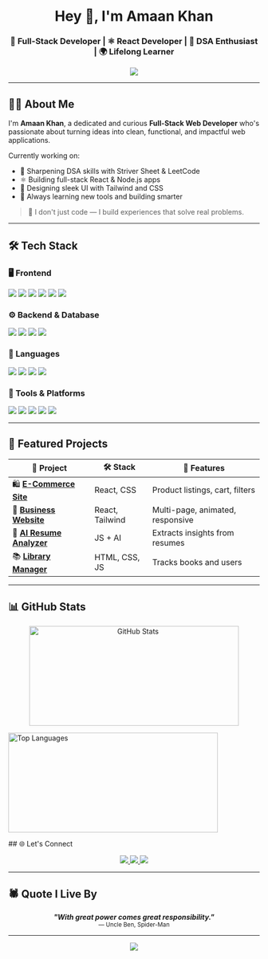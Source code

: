 <h1 align="center">Hey 👋, I'm Amaan Khan</h1>
<h3 align="center">🚀 Full-Stack Developer | ⚛️ React Developer | 🧠 DSA Enthusiast | 🌍 Lifelong Learner</h3>

<p align="center">
  <img src="https://readme-typing-svg.demolab.com?font=JetBrains+Mono&pause=1000&color=00F5FF&center=true&vCenter=true&width=600&lines=Crafting+Modern+Web+Apps;Learning+Every+Day;Code.+Build.+Repeat." />
</p>

---

## 👨‍💻 About Me

I'm **Amaan Khan**, a dedicated and curious **Full-Stack Web Developer** who's passionate about turning ideas into clean, functional, and impactful web applications.

Currently working on:
- 🧠 Sharpening DSA skills with Striver Sheet & LeetCode
- ⚛️ Building full-stack React & Node.js apps
- 🎨 Designing sleek UI with Tailwind and CSS
- 🌱 Always learning new tools and building smarter

> 💬 I don't just code — I build experiences that solve real problems.

---

## 🛠️ Tech Stack

### 🖥️ Frontend
<p>
  <img src="https://img.shields.io/badge/-React-61DAFB?style=for-the-badge&logo=react&logoColor=black" />
  <img src="https://img.shields.io/badge/-HTML-E34F26?style=for-the-badge&logo=html5&logoColor=white" />
  <img src="https://img.shields.io/badge/-CSS-1572B6?style=for-the-badge&logo=css3&logoColor=white" />
  <img src="https://img.shields.io/badge/-JavaScript-F7DF1E?style=for-the-badge&logo=javascript&logoColor=black" />
  <img src="https://img.shields.io/badge/-Tailwind-38B2AC?style=for-the-badge&logo=tailwindcss&logoColor=white" />
  <img src="https://img.shields.io/badge/-Bootstrap-7952B3?style=for-the-badge&logo=bootstrap&logoColor=white" />
</p>

### ⚙️ Backend & Database
<p>
  <img src="https://img.shields.io/badge/-Node.js-339933?style=for-the-badge&logo=node.js&logoColor=white" />
  <img src="https://img.shields.io/badge/-Express-000000?style=for-the-badge&logo=express&logoColor=white" />
  <img src="https://img.shields.io/badge/-MongoDB-47A248?style=for-the-badge&logo=mongodb&logoColor=white" />
  <img src="https://img.shields.io/badge/-MySQL-00758F?style=for-the-badge&logo=mysql&logoColor=white" />
</p>

### 🧠 Languages
<p>
  <img src="https://img.shields.io/badge/-Java-007396?style=for-the-badge&logo=java&logoColor=white" />
  <img src="https://img.shields.io/badge/-C++-00599C?style=for-the-badge&logo=c%2B%2B&logoColor=white" />
  <img src="https://img.shields.io/badge/-C-A8B9CC?style=for-the-badge&logo=c&logoColor=black" />
  <img src="https://img.shields.io/badge/-Python-3776AB?style=for-the-badge&logo=python&logoColor=white" />
</p>

### 🔧 Tools & Platforms
<p>
  <img src="https://img.shields.io/badge/-Git-F05032?style=for-the-badge&logo=git&logoColor=white" />
  <img src="https://img.shields.io/badge/-GitHub-181717?style=for-the-badge&logo=github&logoColor=white" />
  <img src="https://img.shields.io/badge/-Postman-FF6C37?style=for-the-badge&logo=postman&logoColor=white" />
  <img src="https://img.shields.io/badge/-VS%20Code-007ACC?style=for-the-badge&logo=visualstudiocode&logoColor=white" />
  <img src="https://img.shields.io/badge/-Figma-F24E1E?style=for-the-badge&logo=figma&logoColor=white" />
</p>

---

## 🧩 Featured Projects

| 💼 Project | 🛠 Stack | 🌟 Features |
|-----------|----------|-------------|
| 🛍️ **[E-Commerce Site](https://github.com/Amaan-sde/E-Commerce-Site)** | React, CSS | Product listings, cart, filters |
| 👔 **[Business Website](https://github.com/Amaan-sde/Business-Site)** | React, Tailwind | Multi-page, animated, responsive |
| 🤖 **[AI Resume Analyzer](https://github.com/Amaan-sde/AI-Resume-Analyzer)** | JS + AI | Extracts insights from resumes |
| 📚 **[Library Manager](https://github.com/Amaan-sde/library-management-system)** | HTML, CSS, JS | Tracks books and users |

---

## 📊 GitHub Stats



<p align="center" style="display: flex; justify-content: center; gap: 10px;">
  <img src="https://github-readme-stats.vercel.app/api?username=Amaan-sde&show_icons=true&theme=tokyonight&hide_border=true&include_all_commits=true&count_private=true" 
       style="width: 420px; height: 200px; object-fit: cover;" alt="GitHub Stats" />
  
  <img src="https://github-readme-stats.vercel.app/api/top-langs/?username=Amaan-sde&layout=compact&theme=tokyonight&hide_border=true" 
       style="width: 420px; height: 200px; object-fit: cover;" alt="Top Languages" />
</p>
## 🌐 Let's Connect

<p align="center">
  <a href="https://www.linkedin.com/in/amaan-khan-121b722a6/">
    <img src="https://img.shields.io/badge/-LinkedIn-blue?style=for-the-badge&logo=linkedin&logoColor=white" />
  </a>
  <a href="mailto:amaankhan172585@gmail.com">
    <img src="https://img.shields.io/badge/-Gmail-D14836?style=for-the-badge&logo=gmail&logoColor=white" />
  </a>
  <a href="https://leetcode.com/u/Amaan_Khan1/">
    <img src="https://img.shields.io/badge/-LeetCode-FFA116?style=for-the-badge&logo=leetcode&logoColor=black" />
  </a>
</p>

---

## 🕷️ Quote I Live By

<p align="center">
  <strong><em>"With great power comes great responsibility."</em></strong><br/>
  <sub>— Uncle Ben, Spider-Man</sub>
</p>

---

<p align="center">
  <img src="https://capsule-render.vercel.app/api?type=waving&color=FF0000,000000&height=100&section=footer"/>
</p>

